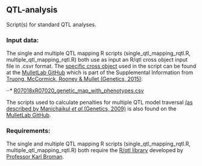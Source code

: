 ## QTL-analysis
Script(s) for standard QTL analyses.
### Input data:
The single and multiple QTL mapping R scripts (single\_qtl\_mapping\_rqtl.R, multiple\_qtl\_mapping\_rqtl.R) both use as input an R/qtl cross object input file in .csvr format. The [specific cross object](https://github.com/MulletLab/leafangle_supplement/blob/master/h2_and_qtl/R07018_x_R07020/R07018xR07020_genetic_map_with_phenotypes.csv) used in the script can be found at the [MulletLab GitHub](https://github.com/MulletLab/leafangle_supplement) which is part of the Supplemental Information from [Truong, McCormick, Rooney & Mullet (Genetics, 2015)](http://www.genetics.org/content/201/3/1229):

⋅⋅* [R07018xR07020_genetic_map_with_phenotypes.csv](https://github.com/MulletLab/leafangle_supplement/blob/master/h2_and_qtl/R07018_x_R07020/R07018xR07020_genetic_map_with_phenotypes.csv)

The scripts used to calculate penalties for multiple QTL model traversal [(as described by Manichaikul _et al._(Genetics, 2009)](http://www.genetics.org/content/181/3/1077) is also found on the [MulletLab GitHub](https://github.com/MulletLab/leafangle_supplement).

### Requirements:
The single and multiple QTL mapping R scripts (single\_qtl\_mapping\_rqtl.R, multiple\_qtl\_mapping\_rqtl.R) both require the [R/qtl library](http://rqtl.org/) developed by [Professor Karl Broman](http://kbroman.org/).


